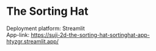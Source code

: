 # The Sorting Hat



Deployment platform: Streamlit  
App-link: https://suji-2d-the-sorting-hat-sortinghat-app-htyzgr.streamlit.app/
